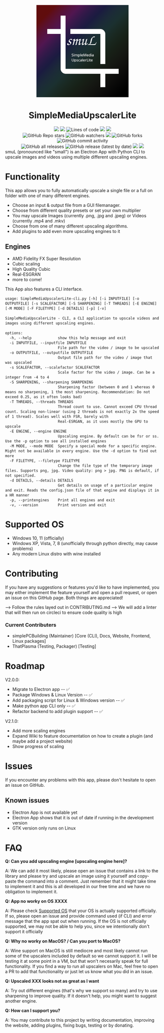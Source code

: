 <div id="title" align="center">
    <img src="./logo.png" width="300">
    <h1>SimpleMediaUpscalerLite</h1>
</div>

<div id="badges" align="center">
    <img src="https://img.shields.io/github/license/simplePCBuilding/SimpleMediaUpscalerLite.svg">
    <img src="https://img.shields.io/github/repo-size/simplePCBuilding/SimpleMediaUpscalerLite.svg">
    <img alt="Lines of code" src="https://img.shields.io/tokei/lines/github/simplePCBuilding/SimpleMediaUpscalerLite">
    <img src="https://img.shields.io/github/languages/top/simplePCBuilding/SimpleMediaUpscalerLite">
    <img src="https://img.shields.io/github/directory-file-count/simplePCBuilding/SimpleMediaUpscalerLite.svg">
    <br>
    <img alt="GitHub Repo stars" src="https://img.shields.io/github/stars/simplePCBuilding/SimpleMediaUpscalerLite">
    <img alt="GitHub watchers" src="https://img.shields.io/github/watchers/simplePCBuilding/SimpleMediaUpscalerLite">
    <img src="https://img.shields.io/github/issues-pr-raw/simplePCBuilding/SimpleMediaUpscalerLite">
    <img alt="GitHub forks" src="https://img.shields.io/github/forks/simplePCBuilding/SimpleMediaUpscalerLite">
    <img alt="GitHub commit activity" src="https://img.shields.io/github/commit-activity/m/simplePCBuilding/SimpleMediaUpscalerLite">
    <br>
    <img alt="GitHub all releases" src="https://img.shields.io/github/downloads/simplePCBuilding/SimpleMediaUpscalerLite/total?label=Downloads (total)">
    <img alt="GitHub release (latest by date)" src="https://img.shields.io/github/downloads/simplePCBuilding/SimpleMediaUpscalerLite/latest/total?label=Downloads (latest)">
    <img src="https://img.shields.io/github/release/simplePCBuilding/SimpleMediaUpscalerLite.svg">
    <img src="https://img.shields.io/github/package-json/v/simplePCBuilding/SimpleMediaUpscalerLite.svg?label=Development Version">
    
</div>
smuL (pronounced like "small") is an Electron App with Python CLI to upscale images and videos using multiple different upscaling engines. 

# Functionality
This app allows you to fully automatically upscale a single file or a full on folder with one of many different engines.
- Choose an input & output file from a GUI filemanager.
- Choose from different quality presets or set your own multiplier
- You may upscale Images (currently .png, .jpg and .jpeg) or Videos (currently .mp4 and .mkv)
- Choose from one of many different upscaling algorithms.
- Add plugins to add even more upscaling engines to it

## Engines
- AMD Fidelity FX Super Resolution
- Cubic scaling
- High Quality Cubic
- Real-ESGRAN
- more to come!

This App also features a CLI interface.
```
usage: SimpleMediaUpscalerLite-cli.py [-h] [-i INPUTFILE] [-o OUTPUTFILE] [-s SCALEFACTOR] [-S SHARPENING] [-T THREADS] [-E ENGINE] [-M MODE] [-F FILETYPE] [-d DETAILS] [-p] [-v]

SimpleMediaUpscalerLite - CLI, a CLI application to upscale videos and images using different upscaling engines.

options:
  -h, --help            show this help message and exit
  -i INPUTFILE, --inputfile INPUTFILE
                        File path for the video / image to be upscaled
  -o OUTPUTFILE, --outputfile OUTPUTFILE
                        Output file path for the video / image that was upscaled
  -s SCALEFACTOR, --scalefactor SCALEFACTOR
                        Scale factor for the video / image. Can be a integer from -4 to 4
  -S SHARPENING, --sharpening SHARPENING
                        Sharpening factor (between 0 and 1 whereas 0 means no sharpening, 1 the most sharpening. Recommendation: Do not exceed 0.25, as it often looks bad)
  -T THREADS, --threads THREADS
                        Thread count to use. Cannot exceed CPU thread count. Scaling non-linear (using 2 threads is not exactly 2x the speed of 1 thread). Scales well with FSR, barely with
                        Real-ESRGAN, as it uses mostly the GPU to upscale
  -E ENGINE, --engine ENGINE
                        Upscaling engine. By default can be fsr or ss. Use the -p option to see all installed engines
  -M MODE, --mode MODE  Specify a special mode for a specific engine. Might not be available in every engine. Use the -d option to find out more
  -F FILETYPE, --filetype FILETYPE
                        Change the file type of the temporary image files. Supports png, jpg. Video quality: png > jpg. PNG is default, if not specified.
  -d DETAILS, --details DETAILS
                        Get details on usage of a particular engine and exit. Reads the config.json file of that engine and displays it in a HR manner
  -p, --printengines    Print all engines and exit
  -v, --version         Print version and exit
```

# Supported OS
- Windows 10, 11 (officially)
- Windows XP, Vista, 7, 8 (unofficially through python directly, may cause problems)
- Any modern Linux distro with wine installed

# Contributing
If you have any suggestions or features you'd like to have implemented, you may either implement the feature yourself and open a pull request, or open an issue on this GitHub page. Both things are appreciated!

--> Follow the rules layed out in CONTRIBUTING.md
--> We will add a linter that will then run on circleci to ensure code quality is high

### Current Contributers
- simplePCBuilding (Maintainer) [Core (CLI), Docs, Website, Frontend, Linux packages]
- ThatPlasma (Testing, Packager) [Testing]


# Roadmap
V2.0.0: 
- Migrate to Electron app -- ✅
- Package Windows & Linux Version -- ✅
- Add packaging script for Linux & Windows version -- ✅
- Make python app CLI only -- ✅
- Refactor backend to add plugin support -- ✅

V2.1.0:
- Add more scaling engines 
- Expand Wiki to feature documentation on how to create a plugin (and maybe add a project website)
- Show progress of scaling

# Issues
If you encounter any problems with this app, please don't hesitate to open an issue on GitHub.

## Known issues
- Electron App is not available yet
- Electron App shows that it is out of date if running in the development version
- GTK version only runs on Linux

# FAQ
**Q: Can you add upscaling engine [upscaling engine here]?**

A: We can add it most likely, please open an issue that contains a link to the library and please try and upscale an image using it yourself and copy-paste the command into a comment.
Just remember that it might take time to implement it and this is all developed in our free time and we have no obligation to implement it.

**Q: App no worky on OS XXXX**

A: Please check [Supported OS](#supported-os) that your OS is actually supported officially. If so, please open an issue and provide command used (if CLI) and error message that the app spat out when running.
If the OS is not officially supported, we may not be able to help you, since we intentionally don't support it officially

**Q: Why no worky on MacOS? / Can you port to MacOS?**

A: Wine support on MacOS is still mediocre and most likely cannot run some of the upscalers included by default so we cannot support it. I will be testing it at some point in a VM, but that won't necesarily speak for full functionality. If you find a way to run all upscalers on Mac, feel free to open a PR to add that functionality or just let us know what you did in an issue.

**Q: Upscaled XXX looks not as great as I want**

A: Try out different engines (that's why we support so many) and try to use sharpening to improve quality. If it doesn't help, you might want to suggest another engine.

**Q: How can I support you?**

A: You may contribute to this project by writing documentation, improving the website, adding plugins, fixing bugs, testing or by donating. 
